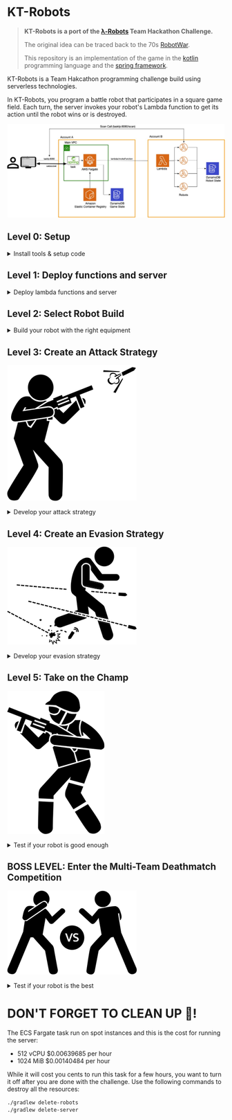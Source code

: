 # KT-Robots

> **KT-Robots is a port of the [λ-Robots](https://github.com/LambdaSharp/LambdaRobots) Team Hackathon Challenge.**
> 
> The original idea can be traced back to the 70s [RobotWar](https://corewar.co.uk/robotwar.htm). 
> 
> This repository is an implementation of the game in the [kotlin](https://kotlinlang.org/) programming language and the [spring framework](https://spring.io/).

KT-Robots is a Team Hakcathon programming challenge build using serverless technologies.

In KT-Robots, you program a battle robot that participates in a square game field. Each turn, the server invokes your robot's Lambda function to get its action until the robot wins or is destroyed.


![](images/kotlin-robots.jpg)
 
## Level 0: Setup

<details>
<summary>Install tools & setup code</summary>

### Install the required tools
Make sure that you have the following tools installed on your computer.
<details>
<summary>List of required tools</summary>

- [Download and install the JDK 11](https://www.oracle.com/java/technologies/javase-jdk11-downloads.html)
- [Download and install the AWS CLI](https://docs.aws.amazon.com/cli/latest/userguide/install-cliv2.html)
- [Download and install the serverless framework](https://www.serverless.com/framework/docs/providers/aws/guide/installation/)
</details>

### Setup AWS Account and CLI
The challenge requires an AWS account. AWS provides a [*Free Tier*](https://aws.amazon.com/free/), which is sufficient for the challenge.
<details>
<summary>Setup Instructions</summary>

- [Create an AWS Account](https://aws.amazon.com)
- [Configure your AWS profile with the AWS CLI for us-east-1](https://docs.aws.amazon.com/cli/latest/userguide/cli-chap-configure.html#cli-quick-configuration)
</details>

> **NOTE:** 
> 
> For this challenge we will be using the US-EAST-1 region

### Clone Git Challenge Repository
<details>
<summary>Clone command</summary>

Run the following command to clone the KT-Robots challenge. 
```bash
git clone git@github.com:onema/kt-robots.git
cd kt-robots
```
</details>
</details>

## Level 1: Deploy functions and server
<details>
<summary>Deploy lambda functions and server</summary>
 
### Deploy using CloudFormation and the Serverless Framework
From the command line use `gradlew` to run the `deploy-robots` task: 
```bash
./gradlew deploy-robots
```
<details>
<summary>Details</summary>

This task will 
- Compile the `lambda-robots` project
- Deploy the Lambda functions to your AWS account in the `us-east-1` region using the Serverless framework
</details>

<details>
<summary>Use the InjelliJ Gradle Plugin</summary>

Or use the IntelliJ Gradle plugin to execute the task.

![deployRobots](images/deployRobots.png)
</details>



Once the command has finished running, the output shows you the ARN of the lambda robots.
```bash
functions:
  BringYourOwnRobot: kotlin-robots-dev-BringYourOwnRobot
  YosemiteSam: kotlin-robots-dev-YosemiteSam
  HotShot: kotlin-robots-dev-HotShot
  RoboDog: kotlin-robots-dev-RoboDog
  TargetRobot: kotlin-robots-dev-TargetRobot
```

The `BringYourOwnRobot` is the robot you will be working on!

> **NOTE:** 
> 
> Open `lambda-robots/src/main/kotlin/io.onema.ktrobots.lambda/functions/BringYourOwnRobot` and customize the field `NAME` of your robot to distinguish it from other robots.

### Deploy the game server using CloudFormation 
From the command line use `gradlew` to run the `deploy-server` task:
```bash
./gradlew deploy-server
```
<details>
<summary>Details</summary>

This task performs the following actions:

- Compile the server
- Deploy the game server to your AWS account in the `us-east-1` region using CloudFormation
- Creates a docker image that runs the server
- Create an ECR docker repository to host the image
- Pushes the image to the new docker repository
- Creates a Fargate cluster
- Creates a service and runs a task exposing port 80

</details>

<details>
<summary>Getting the task IP Address</summary>
Once the deployment has finished, you have to log in to AWS to get the server IP:
- Amazon ECS
- Clusters
- ktrobots-server-cluster
- Tasks
- Select the task from the list
- Copy the Public IP
- You can also expand the task details and get a link to the CloudWatch logs

Once you have the IP paste it in your browser.
```bash
# For example
http://3.1.11.111/
```
</details>

<details>
<summary>Adding robots to game board</summary>

You can add the robot lambda function ARN to the game board client in the browser.  **You can add the ARN multiple times.**

![Game configuration](images/gameConfiguration.png)

Use the **Advance Configuration** to change any default settings.  Use **Clear Saved Config** to reset all settings to default.
</details>
</details>

## Level 2: Select Robot Build

<details>
<summary>Build your robot with the right equipment</summary>

The default server settings allow each robot to have `8` build points. You can spend your points in the following equipment:

| Equipment type | Description                                                                                                        |
| -------------- | ------------------------------------------------------------------------------------------------------------------ |
| engine         | Modify your robots speed and acceleration                                                                          |
| armor          | Protect your robot against missile and collision damage. Heavier armor will affect your speed and acceleration     |
| missile        | Missiles your robot can shoot. These have different velocity, damage points, ranges, blast radius and reload times |
| radar          | Allow your robot to detect enemies for a given distance and angle of view                                          |

To customize your robot build, open the `BringYourOwnRobot` function and update the values in the `LambdaRobotBuild` method. 
For additional details on the different equipment types see the [Robot Build](/docs/programming-reference.md#robot-build) section in the [Programming Reference](/docs/programming-reference.md). 

> **NOTE:** 
> 
> If you go over the allotted number of points, your robot will be immediately disqualified

</details>

## Level 3: Create an Attack Strategy
![attack](images/man-shooting-gun.png)

<details>
<summary>Develop your attack strategy</summary>

### Develop (or Copy) an Attack Strategy
Now that you have deployed all the robots to your account add the ARN of the `TargetRobot` multiple times to the KT-Robots server to create targets.


Update the behavior of `BringYourOwnRobot` to shoot down the target robots. 

### Use Luck - YosemiteSam 
For example, you can use luck, like `YosemiteSam`, which shoots in random directions.

![Yosemite Sam](images/yosemiteSam.png)

<details>
<summary>YosemiteSam Details</summary>

Yosemite Sam is fast and trigger happy!

This robot chooses a random angle on every turn and fires a missile. It has an extra-large engine that helps avoid attacks and keeps its distance from the edges of the game board to avoid collisions!

| Equipment | Type              | Points | Details |
| --------- | ----------------- | ------ | ------- |
| Armor     | Light             | 1      |         |
| Engine    | Extra Large       | 4      |         |
| Radar     | Ultra Short Range | 0      |         |
| Missile   | Dart              | 0      |         |
| Total     |                   | 5      |         |
</details>


### Use Targeting - HotShot 
This robot uses the `scan()` method to find enemies and aim missiles at them. 

![HotShot](images/hotShot.jpg)

<details>
<summary>HotShot Details</summary>

HotShot is patient and accurate; it hardly ever misses its target!

This robot uses the `scan()` method to find targets. If it doesn't find targets, it moves to a new location. If it receives damage, it initiates an evasive move. 

| Equipment | Type        | Points | Details |
| --------- | ----------- | ------ | ------- |
| Armor     | Medium      | 2      |         |
| Engine    | Large       | 3      |         |
| Radar     | Short Range | 1      |         |
| Missile   | Javelin     | 2      |         |
| Total     |             | 8      |         |
</details>

### Chase like a dog - RoboDog 

This robot uses the `scan()` method to find enemies and chases them causing collision damage.

![RoboDog](images/roboDog.jpg)

<details>
<summary>RoboDog Details</summary>

RoboDog moves at random and scans what is right in front of it. When this dog bites, it won't let go!

This robot uses the `scan()` method to find targets right in from of it. If it does it adjust it's heading to move towards the target, this dog can hit you with a missile and with collision damage!

| Equipment | Type              | Points | Details |
| --------- | ----------------- | ------ | ------- |
| Armor     | Light             | 2      |         |
| Engine    | Standard          | 3      |         |
| Radar     | Ultra Short Range | 0      |         |
| Missile   | Cannon            | 3      |         |
| Total     |                   | 8      |         |
</details>

### TargetRobot 

This robot just sits down and waits to be hit. 
![TargetRobot](images/targetRobot.png)

<details>
<summary>TargetRobot Details</summary>

Please don't be the target robot, and nobody wants to be the target robot!

| Equipment | Type              | Points | Details |
| --------- | ----------------- | ------ | ------- |
| Armor     | Heavy             | 3      |         |
| Engine    | Economy           | 0      |         |
| Radar     | Ultra Short Range | 0      |         |
| Missile   | Dart              | 0      |         |
| Total     |                   | 3      |         |
</details>


### Remember that 
- Other robots may be out of radar range, requiring your robot to move periodically. 
- Your robot can be damaged by its own missiles. 
- Check `gameInfo.farHitRange` to make sure your target is beyond the damage range. 
- If you don't mind a bit of self-inflicted pain, you can also use `gameInfo.nearHitRange` or even `game.directHitRange` instead.
</details>

## Level 4: Create an Evasion Strategy
![evade](images/man-evading.png)

<details>
<summary>Develop your evasion strategy</summary>
 
Add the `YosemiteSam` ARN twice to the KT-Robots server to create two attackers.

Now update the behavior of `BringYourOwnRobot` to avoid getting shot. 

<details>
<summary>Examples</summary>

You can be in continuous motion, like `YosemiteSam`, which zig-zags across the board, react to damage like `HotShot`,  or chase and ram into your opponents like `RoboDog`.

Beware that a robot cannot change heading without suddenly stopping if its speed exceeds `Robot.MaxSpeed`.
</details>
</details>

## Level 5: Take on the Champ
![take on the champ](images/the-champ.png)

<details>
<summary>Test if your robot is good enough</summary>

Add the `HotShot` ARN once to the KT-Robots server to create one formidable opponent.

Consider tuning one more time your robots build by updating the equipment
- engine
- armor
- missile
- radar

> 🎯 **Set the proper equipment to suit your attack and evasion strategies.**
 
>⚠️ **Remember that your build cannot exceed 8 points or your robot will be disqualified from the competition.**

</details>


## BOSS LEVEL: Enter the Multi-Team Deathmatch Competition

![death match](images/fight.png)

<details>
<summary>Test if your robot is the best</summary>

![killer-robots](images/killerRobots.jpg)


For the boss level, your opponent is every other team! Submit your robot ARN and see how well it fares.

**May the odds be ever in your favor!**
</details>

# DON'T FORGET TO CLEAN UP 💸!

The ECS Fargate task run on spot instances and this is the cost for running the server:

- 512 vCPU $0.00639685 per hour
- 1024 MiB $0.00140484 per hour

While it will cost you cents to run this task for a few hours, you want to turn it off after you are done with the challenge.
Use the following commands to destroy all the resources:

```bash
./gradlew delete-robots
./gradlew delete-server
```
